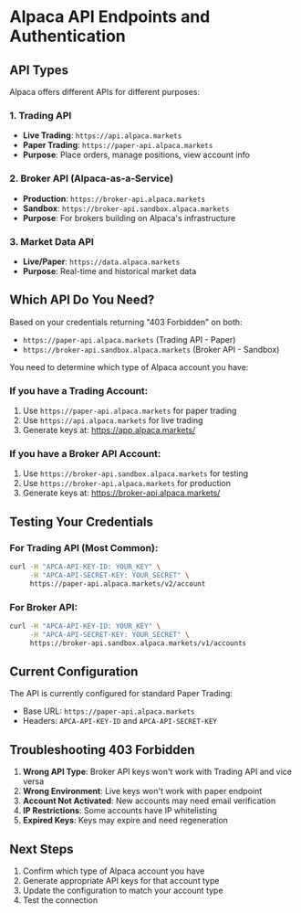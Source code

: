# Alpaca API Endpoints and Authentication

## API Types

Alpaca offers different APIs for different purposes:

### 1. Trading API
- **Live Trading**: `https://api.alpaca.markets`
- **Paper Trading**: `https://paper-api.alpaca.markets`
- **Purpose**: Place orders, manage positions, view account info

### 2. Broker API (Alpaca-as-a-Service)
- **Production**: `https://broker-api.alpaca.markets`
- **Sandbox**: `https://broker-api.sandbox.alpaca.markets`
- **Purpose**: For brokers building on Alpaca's infrastructure

### 3. Market Data API
- **Live/Paper**: `https://data.alpaca.markets`
- **Purpose**: Real-time and historical market data

## Which API Do You Need?

Based on your credentials returning "403 Forbidden" on both:
- `https://paper-api.alpaca.markets` (Trading API - Paper)
- `https://broker-api.sandbox.alpaca.markets` (Broker API - Sandbox)

You need to determine which type of Alpaca account you have:

### If you have a Trading Account:
1. Use `https://paper-api.alpaca.markets` for paper trading
2. Use `https://api.alpaca.markets` for live trading
3. Generate keys at: https://app.alpaca.markets/

### If you have a Broker API Account:
1. Use `https://broker-api.sandbox.alpaca.markets` for testing
2. Use `https://broker-api.alpaca.markets` for production
3. Generate keys at: https://broker-api.alpaca.markets/

## Testing Your Credentials

### For Trading API (Most Common):
```bash
curl -H "APCA-API-KEY-ID: YOUR_KEY" \
     -H "APCA-API-SECRET-KEY: YOUR_SECRET" \
     https://paper-api.alpaca.markets/v2/account
```

### For Broker API:
```bash
curl -H "APCA-API-KEY-ID: YOUR_KEY" \
     -H "APCA-API-SECRET-KEY: YOUR_SECRET" \
     https://broker-api.sandbox.alpaca.markets/v1/accounts
```

## Current Configuration

The API is currently configured for standard Paper Trading:
- Base URL: `https://paper-api.alpaca.markets`
- Headers: `APCA-API-KEY-ID` and `APCA-API-SECRET-KEY`

## Troubleshooting 403 Forbidden

1. **Wrong API Type**: Broker API keys won't work with Trading API and vice versa
2. **Wrong Environment**: Live keys won't work with paper endpoint
3. **Account Not Activated**: New accounts may need email verification
4. **IP Restrictions**: Some accounts have IP whitelisting
5. **Expired Keys**: Keys may expire and need regeneration

## Next Steps

1. Confirm which type of Alpaca account you have
2. Generate appropriate API keys for that account type
3. Update the configuration to match your account type
4. Test the connection